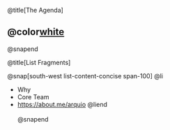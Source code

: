 @title[The Agenda]

## @color[white](Xperience)

@snapend

@title[List Fragments]

@snap[south-west list-content-concise span-100]
@li
- Why
- Core Team
- https://about.me/arquio
@liend
<br><br>
@snapend
